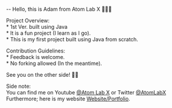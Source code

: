                        


-- Hello, this is Adam from Atom Lab X 👨🏾‍💻

Project Overview:<br>
    * 1st Ver. built using Java<br>
    * It is a fun project (I learn as I go).<br>
    * This is my first project built using Java from scratch.<br>

Contribution Guidelines:<br>
    * Feedback is welcome.<br>
    * No forking allowed (In the meantime).

See you on the other side! 👋🏾

Side note:<br>
You can find me on Youtube <a href="https://www.youtube.com/channel/UC3a4IUMJzJZCuxm8iOcTrJA">@Atom Lab X</a> or Twitter <a href="https://twitter.com/AtomLabX">@AtomLabX</a><br>Furthermore; here is my website <a href="https://AtomLabX.Dev">Website/Portfolio</a>.


